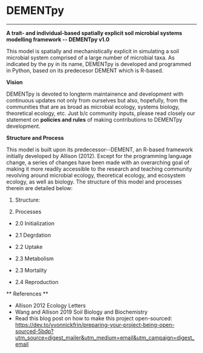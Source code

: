 # DEMENTpy

----

**A trait- and individual-based spatially explicit soil microbial systems modelling framework -- DEMENTpy v1.0**

This model is spatially and mechanistically explicit in simulating a soil microbial system comprised of a large number of microbial taxa. As indicated by the py in its name, DEMENTpy is developed and programmed in Python, based on its predecesor DEMENT which is R-based.

**Vision**

DEMENTpy is devoted to longterm maintainence and development with continuous updates not only from ourselves but also, hopefully, from the communities that are as broad as microbial ecology, systems biology, theoretical ecology, etc. Just b/c community inputs, please read closely our statement on **policies and rules** of making contributions to DEMENTpy development.

**Structure and Process**

This model is built upon its predecessor--DEMENT, an R-based framework initially developed by Allison (2012). Except for the programming language change, a series of changes have been made with an overarching goal of making it more readily accessible to the research and teaching community revolving around microbial ecology, theoretical ecology, and ecosystem ecology, as well as biology. The structure of this model and processes therein are detailed below:

1. Structure:



2. Processes

- 2.0 Initialization

- 2.1 Degrdation

- 2.2 Uptake

- 2.3 Metabolism

- 2.3 Mortality

- 2.4 Reproduction


** References **
- Allison 2012 Ecology Letters
- Wang and Allison 2019 Soil Biology and Biochemistry
- Read this blog post on how to make this project open-sourced: https://dev.to/yvonnickfrin/preparing-your-project-being-open-sourced-5bdp?utm_source=digest_mailer&utm_medium=email&utm_campaign=digest_email
